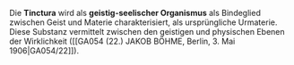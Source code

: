 
Die **Tinctura** wird als **geistig-seelischer Organismus** als Bindeglied zwischen Geist und Materie charakterisiert, als ursprüngliche Urmaterie. Diese Substanz vermittelt zwischen den geistigen und physischen Ebenen der Wirklichkeit ([[GA054 (22.) JAKOB BÖHME, Berlin, 3. Mai 1906|GA054/22]]).
